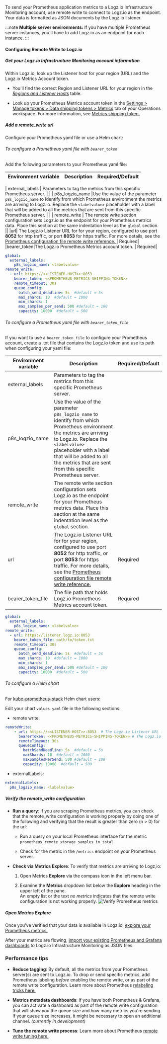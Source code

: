 
To send your Prometheus application metrics to a Logz.io Infrastructure Monitoring account, use remote write to connect to Logz.io as the endpoint. Your data is formatted as JSON documents by the Logz.io listener.


:::note
**Multiple server environments:**  If you have multiple Prometheus server instances, you'll have to add Logz.io as an endpoint for each instance.
:::


#### Configuring Remote Write to Logz.io


##### Get your Logz.io Infrastructure Monitoring account information

Within Logz.io, look up the Listener host for your region (URL) and the Logz.io Metrics Account token.

+ You'll find the correct Region and Listener URL for your region in the [*Regions and Listener Hosts*](https://docs.logz.io/user-guide/accounts/account-region.html#available-regions) table. 

+ Look up your Prometheus Metrics account token in the [Settings > Manage tokens > Data shipping tokens > Metrics](https://app.logz.io/#/dashboard/settings/manage-tokens/data-shipping) tab of your Operations workspace. For more information, see [Metrics shipping token. ](https://docs.logz.io/user-guide/accounts/finding-your-metrics-account-token/) 



##### Add a remote_write url


Configure your Prometheus yaml file or use a Helm chart:

###### To configure a Prometheus yaml file with `bearer_token`

Add the following parameters to your Prometheus yaml file:

| Environment variable | Description |Required/Default|
|---|---|---|



| external_labels | Parameters to tag the metrics from this specific Prometheus server. | |
| p8s_logzio_name |Use the value of the parameter `p8s_logzio_name` to identify from which Prometheus environment the metrics are arriving to Logz.io. Replace the `<labelvalue>` placeholder with a label that will be added to all the metrics that are sent from this specific Prometheus server. |  |
| remote_write | The remote write section configuration sets Logz.io as the endpoint for your Prometheus metrics data. Place this section at the same indentation level as the `global` section. ||
|url|  The Logz.io Listener URL for for your region, configured to use port **8052** for http traffic, or port **8053** for https traffic. For more details, see the [Prometheus configuration file remote write reference. ](https://prometheus.io/docs/prometheus/latest/configuration/configuration/#remote_write) | Required|
|bearer_token|The Logz.io Prometheus Metrics account token.  | Required|


```yaml
global:
  external_labels:
    p8s_logzio_name: <labelvalue>
remote_write:
  - url: https://<<LISTENER-HOST>>:8053
    bearer_token: <<PROMETHEUS-METRICS-SHIPPING-TOKEN>>
    remote_timeout: 30s
    queue_config:
      batch_send_deadline: 5s  #default = 5s
      max_shards: 10  #default = 1000
      min_shards: 1
      max_samples_per_send: 500 #default = 100
      capacity: 10000  #default = 500

```

###### To configure a Prometheus yaml file with `bearer_token_file`

If you want to use a `bearer_token_file` to configure your Prometheus account, create a .txt file that contains the Logz.io token and use its path when configuring your yaml file:

| Environment variable | Description |Required/Default|
|---|---|---|
| external_labels | Parameters to tag the metrics from this specific Prometheus server. |
| p8s_logzio_name |Use the value of the parameter `p8s_logzio_name` to identify from which Prometheus environment the metrics are arriving to Logz.io. Replace the `<labelvalue>` placeholder with a label that will be added to all the metrics that are sent from this specific Prometheus server. |
| remote_write | The remote write section configuration sets Logz.io as the endpoint for your Prometheus metrics data. Place this section at the same indentation level as the `global` section. ||
|url|  The Logz.io Listener URL for for your region, configured to use port **8052** for http traffic, or port **8053** for https traffic. For more details, see the [Prometheus configuration file remote write reference. ](https://prometheus.io/docs/prometheus/latest/configuration/configuration/#remote_write) | Required|
|bearer_token_file|The file path that holds Logz.io Prometheus Metrics account token.  | Required|

```yaml
global:
  external_labels:
    p8s_logzio_name: <labelvalue>
remote_write:
  - url: https://listener.logz.io:8053
    bearer_token_file: path/to/token.txt
    remote_timeout: 30s
    queue_config:
      batch_send_deadline: 5s  #default = 5s
      max_shards: 10  #default = 1000
      min_shards: 1
      max_samples_per_send: 500 #default = 100
      capacity: 10000  #default = 500

```


###### To configure a Helm chart

For [kube-prometheus-stack](https://github.com/prometheus-community/helm-charts/tree/main/charts/kube-prometheus-stack) Helm chart users:

Edit your chart `values.yaml` file in the following sections:

+ remote write:

```yaml
remoteWrite:
    - url: https://<<LISTENER-HOST>>:8053  # The Logz.io Listener URL for your region, configured to use port **8052** for http traffic, or port **8053** for https traffic.
      bearerToken: <<PROMETHEUS-METRICS-SHIPPING-TOKEN>> # The Logz.io Prometheus metrics account token
      remoteTimeout: 30s
      queueConfig:
        batchSendDeadline: 5s  #default = 5s
        maxShards: 10  #default = 1000
        maxSamplesPerSend: 500 #default = 100
        capacity: 10000  #default = 500
```

+ externalLabels:

```yaml
externalLabels:
  p8s_logzio_name: <labelvalue>
```


##### Verify the remote_write configuration

+ **Run a query**: If you are scraping Prometheus metrics, you can check that the remote_write configuration is working properly by doing one of the following and verifying that the result is greater than zero (n > 0) for the url:

  * Run a query on your local Prometheus interface for the metric `prometheus_remote_storage_samples_in_total`.

  * Check for the metric in the `/metrics` endpoint on your Prometheus server.

+ **Check via Metrics Explore**: To verify that metrics are arriving to Logz,io:
  1. Open Metrics **Explore** via the compass icon in the left menu bar.

  2. Examine the **Metrics** dropdown list below the **Explore** heading in the upper left of the pane. <br />
    An empty list or the text _no metrics_ indicates that the remote write configuration is not working properly.
    ![Verify Prometheus metrics](https://dytvr9ot2sszz.cloudfront.net/logz-docs/grafana/select-metric-query.png)

##### Open Metrics Explore

Once you've verified that your data is available in Logz.io, [explore your Prometheus metrics.](https://docs.logz.io/user-guide/infrastructure-monitoring/metrics-explore-prometheus/)


After your metrics are flowing, [import your existing Prometheus and Grafana dashboards](https://docs.logz.io/user-guide/infrastructure-monitoring/prometheus-importing-dashbds.html) to Logz.io Infrastructure Monitoring as JSON files.



### Performance tips


* **Reduce tagging**: By default, all the metrics from your Prometheus server(s) are sent to Logz.io. To drop or send specific metrics, add Prometheus labeling _before_ enabling the remote write, or as part of the remote write configuration.  Learn more about Prometheus [relabeling tricks here.](https://medium.com/quiq-blog/prometheus-relabeling-tricks-6ae62c56cbda)


* **Metrics metadata dashboards**: If you have both Prometheus & Grafana, you can activate a dashboard as part of the remote write configuration that will show you the queue size and how many metrics you're sending. If your queue size increases, it might be necessary to open an additional channel. _(currently in development)_

* **Tune the remote write process**: Learn more about Prometheus [remote write tuning here.](https://prometheus.io/docs/practices/remote_write/)
